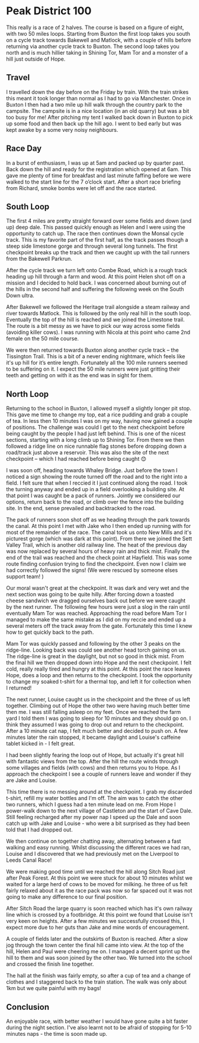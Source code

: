 # Peak District 100

This really is a race of 2 halves.  The course is based on a figure of eight, with two 50 miles loops.  Starting from Buxton the first loop takes you south on a cycle track towards Bakewell and Matlock, with a couple of hills before returning via another cycle track to Buxton. The second loop takes you north and is much hillier taking in Shining Tor,  Mam Tor and a monster of a  hill just outside of Hope.

## Travel
I travelled down the day before on the Friday by train. With the train strikes this meant it took longer than normal as I had to go via Manchester.  Once in Buxton I then had a two mile up hill walk through the country park to the campsite. The campsite is in a nice location (in an old quarry) but was a bit too busy for me!  After pitching my tent I walked back down in Buxton to pick up some food and then back up the hill ago.  I went to bed early but was kept awake by a some very noisy neighbours.

## Race Day
In a burst of enthusiasm, I was up at 5am and packed up by quarter past.  Back down the hill and ready for the registration which opened at 6am. This gave me plenty of time for breakfast and last minute faffing before we were walked to the start line for the 7 o’clock start. After a short race briefing from Richard, smoke bombs were let off and the race started.

## South Loop
The first 4 miles are pretty straight forward over some fields and down (and up) deep dale. This passed quickly enough as Helen and I were using the opportunity to catch up.  The race then continues down the Monsal cycle track. This is my favorite part of the first half, as the track passes though a steep side limestone gorge and through several long tunnels. The first checkpoint breaks up the track and then we caught up with the tail runners from the Bakewell Parkrun.

After the cycle track we turn left onto Combe Road,  which is a rough track heading up hill through a farm and wood.  At this point Helen shot off on a mission and I decided to hold back. I was concerned about burning out of the hills in the second half and suffering the following week on the South Down ultra.

After Bakewell we followed the Heritage trail alongside a steam railway and river towards Matlock.  This is followed by the only real hill in the south loop. Eventually the top of the hill is reached and we joined the Limestone trail.  The route is a bit messy as we have to pick our way across some fields (avoiding killer cows).  I was running with Nicola at this point who came 2nd female on the 50 mile course.

We were then returned towards Buxton along another cycle track – the Tissington Trail. This is a bit of a never ending nightmare,  which feels like it's up hill for it’s entire length.  Fortunately all the 100 mile runners seemed to be suffering on it. I expect the 50 mile runners were just gritting their teeth and getting on with it as the end was in sight for them.

## North Loop
Returning to the school in Buxton,  I allowed myself a slightly longer pit stop.  This gave me time to change my top,  eat a rice pudding and grab a couple of tea.  In less then 10 minutes I was on my way, having now gained a couple of positions.  The challenge was could I get to the next checkpoint before being caught by the people I had just left behind.  This is one of the nicest sections, starting with a long climb up to Shining Tor.  From there we then followed a ridge line on nice runnable flag stones before dropping down a road/track just above a reservoir.  This was also the site of the next checkpoint – which I had reached before being caught 😊

I was soon off,  heading towards Whaley Bridge.  Just before the town I noticed a sign showing the route turned off the road and to the right into a field.  I felt sure that when I reccied it I just continued along the road. I took the turning anyway and ended up in a field overlooking a building site.  At that point I was caught be a pack of runners.   Jointly we considered our options,  return back to the road,  or climb over the fence into the building site.  In the end,  sense prevailed and backtracked to the road.

The pack of runners soon shot off as we heading through the park towards the canal.  At this point I met with Jake who I then ended up running with for most of the remainder of the race. The canal took us onto New Mills and it's picturest gorge (which was dark at this point).  From there we joined the Sett Valley Trail,  which is another old railway line.  The heat of the previous day was now replaced by several hours of heavy rain and thick mist.  Finally the end of the trail was reached and the check point at Hayfield.   This was some route finding confusion trying to find the checkpoint.  Even now I claim we had correctly followed the signs!  (We were rescued by someone elses support team! )

Our moral wasn't great at the checkpoint.  It was dark and very wet and the next section was going to be quite hilly. After forcing down a toasted cheese sandwich we dragged ourselves back out before we were caught by the next runner. The following few hours were just a slog in the rain until eventually Mam Tor was reached.  Approaching the road before Mam Tor I managed to make the same mistake as I did on my reccie and ended up a several meters off the track away from the gate.  Fortunately this time I knew how to get quickly back to the path.

Mam Tor was quickly passed and following by the other 3 peaks on the ridge-line.  Looking back was could see another head torch gaining on us.   The ridge-line is great in the daylight,  but not so good in thick mist.  From the final hill we then dropped down into Hope and the next checkpoint.  I felt cold, really really tired and hungry at this point.  At this point the race leaves Hope,  does a loop and then returns to the checkpoint.  I took the opportunity to change my soaked t-shirt for a thermal top,  and left it for collection when I returned!

The next runner,  Louise caught us in the checkpoint and the three of us left together.  Climbing out of Hope the other two were having much better time then me.  I was still falling asleep on my feet.  Once we reached the farm yard I told them I was going to sleep for 10 minutes and they should go on.  I think they assumed I was going to drop out and return to the checkpoint.  After a 10 minute cat nap,  I felt much better and decided to push on.  A few minutes later the rain stopped,  it became daylight and Louise's caffeine tablet kicked in - I felt great.

I had been slightly fearing the loop out of Hope,  but actually it's great hill with fantastic views from the top.  After the hill the route winds through some villages and fields (with cows) and then returns you to Hope.  As I approach the checkpoint I see a couple of runners leave and wonder if they are Jake and Louise.

This time there is no messing around at the checkpoint.  I grab my discarded t-shirt, refill my water bottles and I'm off.  The aim was to catch the other two runners,  which I guess had a ten minute lead on me.  From Hope I power-walk down to the next village of Castleton and the start of Cave Dale.  Still feeling recharged after my power nap I speed up the Dale and soon catch up with Jake and Louise - who were a bit surprised as they had been told that I had dropped out.

We then continue on together chatting away, alternating between a fast walking and easy running. Whilst discussing the different races we had ran, Louise and I discovered that we had previously met on the Liverpool to Leeds Canal Race!

We were making good time until we reached the hill along Sitch Road just after Peak Forest.  At this point we were stuck for about 10 minutes whilst we waited for a large herd of cows to be moved for milking.  he three of us felt fairly relaxed about it as the race pack was now so far spaced out it was not going to make any difference to our final position.

After Sitch Road the large quarry is soon reached which has it's own railway line which is crossed by a footbridge.  At this point we found that Louise isn't very keen on heights.  After a few minutes we successfully crossed this, I expect more due to her guts than Jake and mine words of encouragement.

A couple of fields later and the outskirts of Buxton is reached.  After a slow jog through the town center the final hill came into view.  At the top of the hill, Helen and Paul were cheering me on.  I managed a decent sprint up the hill to them and was soon joined by the other two. We turned into the school and crossed the finish line together.

The hall at the finish was fairly empty,  so after a cup of tea and a change of clothes and I staggered back to the train station.  The walk was only about 1km but we quite painful with my bags!


## Conclusion

An enjoyable race, with better weather I would have gone quite a bit faster during the night section.  I've also learnt not to be afraid of stopping for 5-10 minutes naps - the time is soon made up.
